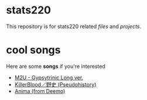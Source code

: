 # stats220
This repository is for stats220 related *files* and *projects*.

# cool songs
Here are some **songs** if you're interested
- [M2U - Gypsytrinic Long ver.](https://soundcloud.com/m2ustudio/m2u-gypsytronic-long-ver?utm_source=clipboard&utm_medium=text&utm_campaign=social_sharing)
- [KillerBlood／野史 (Pseudohistory)](https://www.youtube.com/watch?v=o-1GFlqTooc)
- [Anima (from Deemo)](https://www.youtube.com/watch?v=don_p8iPYoQ)
